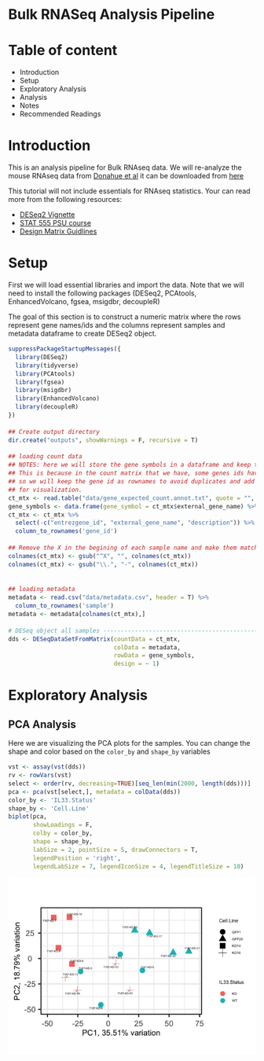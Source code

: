Bulk RNASeq Analysis Pipeline
================

# Table of content

- Introduction
- Setup
- Exploratory Analysis
- Analysis
- Notes
- Recommended Readings

# Introduction

This is an analysis pipeline for Bulk RNAseq data. We will re-analyze
the mouse RNAseq data from [Donahue et
al](https://aacrjournals.org/cancerdiscovery/article/14/10/1964/748588/Oncogenic-KRAS-Dependent-Stromal-Interleukin-33)
it can be downloaded from
[here](https://www.ncbi.nlm.nih.gov/geo/query/acc.cgi?acc=GSE269889)

This tutorial will not include essentials for RNAseq statistics. Your
can read more from the following resources:

- [DESeq2
  Vignette](https://bioconductor.org/packages/devel/bioc/vignettes/DESeq2/inst/doc/DESeq2.html)
- [STAT 555 PSU course](https://online.stat.psu.edu/stat555/node/13/)
- [Design Matrix
  Guidlines](https://bioconductor.org/packages/release/workflows/vignettes/RNAseq123/inst/doc/designmatrices.html)

# Setup

First we will load essential libraries and import the data. Note that we
will need to install the following packages (DESeq2, PCAtools,
EnhancedVolcano, fgsea, msigdbr, decoupleR)

The goal of this section is to construct a numeric matrix where the rows
represent gene names/ids and the columns represent samples and metadata
dataframe to create DESeq2 object.

``` r
suppressPackageStartupMessages({
  library(DESeq2)
  library(tidyverse)
  library(PCAtools)
  library(fgsea)
  library(msigdbr)
  library(EnhancedVolcano)
  library(decoupleR)
})

## Create output directory
dir.create("outputs", showWarnings = F, recursive = T)

## loading count data
## NOTES: here we will store the gene symbols in a dataframe and keep the gene id as the rowname
## This is because in the count matrix that we have, some genes ids have the same gene symbols
## so we will keep the gene id as rownames to avoid duplicates and add the gene symbols in the end
## for visualization.
ct_mtx <- read.table("data/gene_expected_count.annot.txt", quote = "", header = T, fill = T, sep = "\t")
gene_symbols <- data.frame(gene_symbol = ct_mtx$external_gene_name) %>% `rownames<-`(ct_mtx$gene_id)
ct_mtx <- ct_mtx %>%
  select(-c("entrezgene_id", "external_gene_name", "description")) %>%
  column_to_rownames('gene_id')

## Remove the X in the begining of each sample name and make them match the sample names in metadata file
colnames(ct_mtx) <- gsub("^X", "", colnames(ct_mtx))
colnames(ct_mtx) <- gsub("\\.", "-", colnames(ct_mtx))


## loading metadata
metadata <- read.csv("data/metadata.csv", header = T) %>%
  column_to_rownames('sample')
metadata <- metadata[colnames(ct_mtx),]

# DESeq object all samples ------------------------------------------------
dds <- DESeqDataSetFromMatrix(countData = ct_mtx,
                              colData = metadata,
                              rowData = gene_symbols,
                              design = ~ 1)
```

# Exploratory Analysis

## PCA Analysis

Here we are visualizing the PCA plots for the samples. You can change
the shape and color based on the `color_by` and `shape_by` variables

``` r
vst <- assay(vst(dds))
rv <- rowVars(vst)
select <- order(rv, decreasing=TRUE)[seq_len(min(2000, length(dds)))]
pca <- pca(vst[select,], metadata = colData(dds))
color_by <- 'IL33.Status'
shape_by <- 'Cell.Line'
biplot(pca,
       showLoadings = F,
       colby = color_by,
       shape = shape_by,
       labSize = 2, pointSize = 5, drawConnectors = T,
       legendPosition = 'right',
       legendLabSize = 7, legendIconSize = 4, legendTitleSize = 10)
```

![](README_files/figure-gfm/unnamed-chunk-2-1.png)<!-- -->
